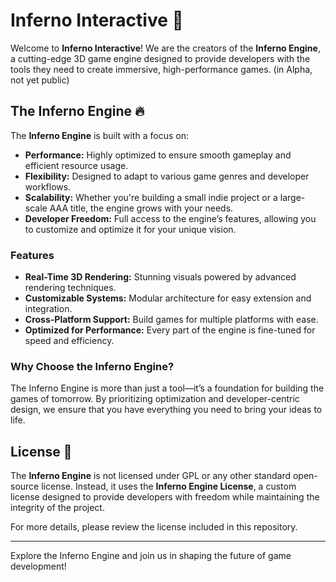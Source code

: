 # Inferno Interactive 🚀

Welcome to **Inferno Interactive**! We are the creators of the **Inferno Engine**, a cutting-edge 3D game engine designed to provide developers with the tools they need to create immersive, high-performance games. (in Alpha, not yet public)

## The Inferno Engine 🔥  
The **Inferno Engine** is built with a focus on:  
- **Performance:** Highly optimized to ensure smooth gameplay and efficient resource usage.  
- **Flexibility:** Designed to adapt to various game genres and developer workflows.  
- **Scalability:** Whether you're building a small indie project or a large-scale AAA title, the engine grows with your needs.  
- **Developer Freedom:** Full access to the engine’s features, allowing you to customize and optimize it for your unique vision.  

### Features  
- **Real-Time 3D Rendering:** Stunning visuals powered by advanced rendering techniques.  
- **Customizable Systems:** Modular architecture for easy extension and integration.  
- **Cross-Platform Support:** Build games for multiple platforms with ease.  
- **Optimized for Performance:** Every part of the engine is fine-tuned for speed and efficiency.  

### Why Choose the Inferno Engine?  
The Inferno Engine is more than just a tool—it’s a foundation for building the games of tomorrow. By prioritizing optimization and developer-centric design, we ensure that you have everything you need to bring your ideas to life.  

## License 📜  
The **Inferno Engine** is not licensed under GPL or any other standard open-source license. Instead, it uses the **Inferno Engine License**, a custom license designed to provide developers with freedom while maintaining the integrity of the project.  

For more details, please review the license included in this repository.  

---  
Explore the Inferno Engine and join us in shaping the future of game development!  
